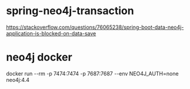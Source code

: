 # spring-neo4j-transaction
https://stackoverflow.com/questions/76065238/spring-boot-data-neo4j-application-is-blocked-on-data-save

# neo4j docker
docker run --rm -p 7474:7474 -p 7687:7687 --env NEO4J_AUTH=none neo4j:4.4
